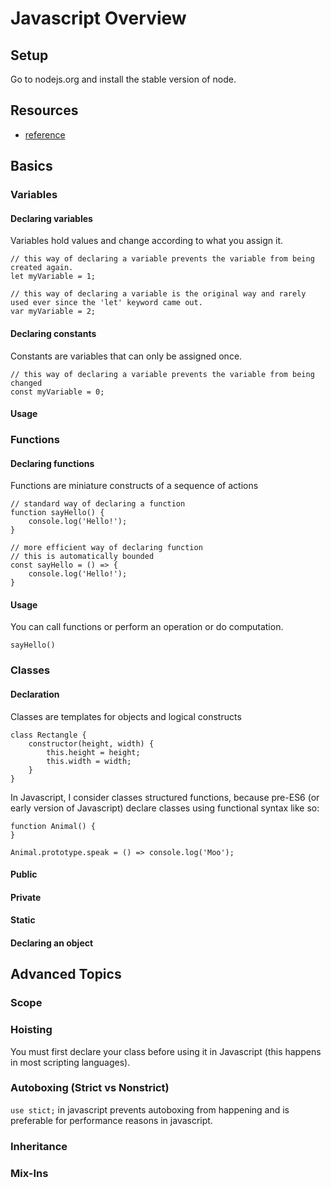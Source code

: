 # Javascript Overview


## Setup

Go to nodejs.org and install the stable version of node.

## Resources

- [reference](https://developer.mozilla.org/en-US/docs/Web/JavaScript/Reference/)

## Basics

### Variables

#### Declaring variables

Variables hold values and change according to what you assign it.

```
// this way of declaring a variable prevents the variable from being created again.
let myVariable = 1;

// this way of declaring a variable is the original way and rarely used ever since the 'let' keyword came out.
var myVariable = 2;
```

#### Declaring constants

Constants are variables that can only be assigned once.

```
// this way of declaring a variable prevents the variable from being changed
const myVariable = 0;
```

#### Usage


### Functions

#### Declaring functions

Functions are miniature constructs of a sequence of actions

```
// standard way of declaring a function
function sayHello() {
    console.log('Hello!');
}

// more efficient way of declaring function
// this is automatically bounded
const sayHello = () => {
    console.log('Hello!');    
}
```

#### Usage

You can call functions or perform an operation or do computation.

```
sayHello()
```

### Classes

#### Declaration

Classes are templates for objects and logical constructs

```
class Rectangle {
    constructor(height, width) {
        this.height = height;
        this.width = width;
    }
}
```

In Javascript, I consider classes structured functions, because pre-ES6 (or early version of Javascript)
declare classes using functional syntax like so:

```
function Animal() {
}

Animal.prototype.speak = () => console.log('Moo');
```


#### Public

#### Private

#### Static

#### Declaring an object 


## Advanced Topics

### Scope

### Hoisting

You must first declare your class before using it in Javascript (this happens in most scripting languages).

### Autoboxing (Strict vs Nonstrict)

`use stict;` in javascript prevents autoboxing from happening and is preferable for performance reasons in javascript.


### Inheritance

### Mix-Ins
